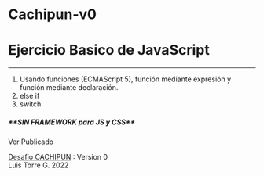 # Cachipun-v0

<h1>Ejercicio Basico de JavaScript</h1>
<hr>
<ol>
<li>Usando funciones (ECMAScript 5), función mediante expresión y función mediante declaración.</li>
<li>else if</li>
<li>switch</li>
</ol>

<h5>**SIN FRAMEWORK para JS y CSS**</h5>

<p>Ver Publicado</p>
<a href="https://latiscool.github.io/Cachipun-v0/">Desafio CACHIPUN</a> : Version 0<br>
Luis Torre G. 2022

  
